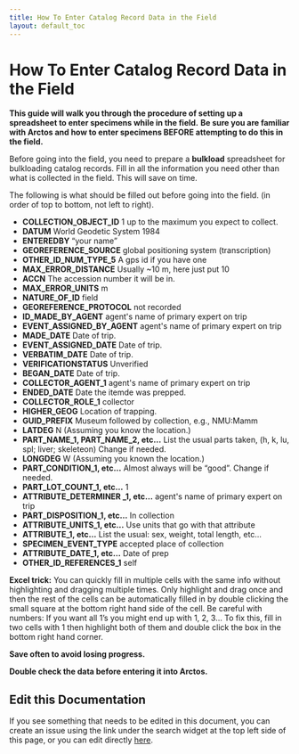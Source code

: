 ```yaml
---
title: How To Enter Catalog Record Data in the Field
layout: default_toc
---
```


# How To Enter Catalog Record Data in the Field

**This guide will walk you through the procedure of setting up a spreadsheet to enter specimens while in the field.**
**Be sure you are familiar with Arctos and how to enter specimens BEFORE attempting to do this in the field.**

Before going into the field, you need to prepare a **bulkload** spreadsheet for bulkloading catalog records. Fill in all the information you need other than what is collected in the field. This will save on time.

The following is what should be filled out before going into the field. (in order of top to bottom, not left to right).

* **COLLECTION_OBJECT_ID** 1 up to the maximum you expect to collect.
* **DATUM** World Geodetic System 1984
* **ENTEREDBY** “your name”
* **GEOREFERENCE_SOURCE** global positioning system (transcription)
* **OTHER_ID_NUM_TYPE_5** A gps id if you have one
* **MAX_ERROR_DISTANCE** Usually ~10 m, here just put 10
* **ACCN** The accession number it will be in.
* **MAX_ERROR_UNITS** m
* **NATURE_OF_ID** field
* **GEOREFERENCE_PROTOCOL** not recorded
* **ID_MADE_BY_AGENT** agent's name of primary expert on trip
* **EVENT_ASSIGNED_BY_AGENT** agent's name of primary expert on trip
* **MADE_DATE** Date of trip.
* **EVENT_ASSIGNED_DATE** Date of trip.
* **VERBATIM_DATE** Date of trip.
* **VERIFICATIONSTATUS** Unverified
* **BEGAN_DATE** Date of trip.
* **COLLECTOR_AGENT_1** agent's name of primary expert on trip
* **ENDED_DATE** Date the itemde was prepped.
* **COLLECTOR_ROLE_1** collector
* **HIGHER_GEOG** Location of trapping.
* **GUID_PREFIX** Museum followed by collection, e.g., NMU:Mamm
* **LATDEG** N (Assuming you know the location.)
* **PART_NAME_1, PART_NAME_2, etc…** List the usual parts taken, (h, k, lu, spl; liver; skeleteon) Change if needed.
* **LONGDEG** W  (Assuming you known the location.)
* **PART_CONDITION_1, etc…** Almost always will be “good”. Change if needed.
* **PART_LOT_COUNT_1, etc…** 1
* **ATTRIBUTE_DETERMINER _1, etc…** agent's name of primary expert on trip
* **PART_DISPOSITION_1, etc…** In collection
* **ATTRIBUTE_UNITS_1, etc…** Use units that go with that attribute
* **ATTRIBUTE_1, etc…** List the usual: sex, weight, total length, etc…
* **SPECIMEN_EVENT_TYPE** accepted place of collection
* **ATTRIBUTE_DATE_1, etc…** Date of prep
* **OTHER_ID_REFERENCES_1** self

**Excel trick:** You can quickly fill in multiple cells with the same info without highlighting and dragging multiple times. Only highlight and drag once and then the rest of the cells can be automatically filled in by double clicking the small square at the bottom right hand side of the cell. Be careful with numbers: If you want all 1’s you might end up with 1, 2, 3… To fix this, fill in two cells with 1 then highlight both of them and double click the box in the bottom right hand corner.

**Save often to avoid losing progress.**

**Double check the data before entering it into Arctos.**

## Edit this Documentation

If you see something that needs to be edited in this document, you can create an issue using the link under the search widget at the top left side of this page, or you can edit directly <a href="https://github.com/ArctosDB/documentation-wiki/edit/gh-pages/_how_to/How-to-Enter-Specimens-in-the-Field.markdown" target="_blank">here</a>.
